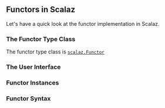 ## Functors in Scalaz

Let's have a quick look at the functor implementation in Scalaz.


### The Functor Type Class

The functor type class is [`scalaz.Functor`](http://docs.typelevel.org/api/scalaz/nightly/index.html#scalaz.Functor)


### The User Interface



### Functor Instances


### Functor Syntax
